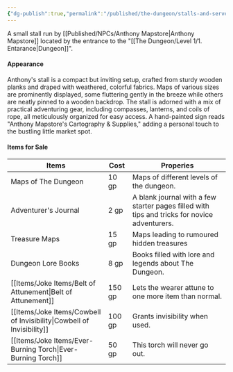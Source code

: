 ```yaml
---
{"dg-publish":true,"permalink":"/published/the-dungeon/stalls-and-servecis/mapstore-s-marvels/"}
---
```


A small stall run by [[Published/NPCs/Anthony Mapstore\|Anthony Mapstore]] located by the entrance to the "[[The Dungeon/Level 1/1. Entarance\|Dungeon]]".
#### Appearance
Anthony's stall is a compact but inviting setup, crafted from sturdy wooden planks and draped with weathered, colorful fabrics. Maps of various sizes are prominently displayed, some fluttering gently in the breeze while others are neatly pinned to a wooden backdrop. The stall is adorned with a mix of practical adventuring gear, including compasses, lanterns, and coils of rope, all meticulously organized for easy access. A hand-painted sign reads "Anthony Mapstore's Cartography & Supplies," adding a personal touch to the bustling little market spot.
#### Items for Sale

| Items                       | Cost   | Properies                                                                                    |
| --------------------------- | ------ | -------------------------------------------------------------------------------------------- |
| Maps of The Dungeon         | 10 gp  | Maps of different levels of the dungeon.                                                     |
| Adventurer's Journal        | 2 gp   | A blank journal with a few starter pages filled with tips and tricks for novice adventurers. |
| Treasure Maps               | 15 gp  | Maps leading to rumoured hidden treasures                                                    |
| Dungeon Lore Books          | 8 gp   | Books filled with lore and legends about The Dungeon.                                        |
| [[Items/Joke Items/Belt of Attunement\|Belt of Attunement]]      | 150 gp | Lets the wearer attune to one more item than normal.                                         |
| [[Items/Joke Items/Cowbell of Invisibility\|Cowbell of Invisibility]] | 100 gp | Grants invisibility when used.                                                               |
| [[Items/Joke Items/Ever-Burning Torch\|Ever-Burning Torch]]      | 50 gp  | This torch will never go out.                                                                |
